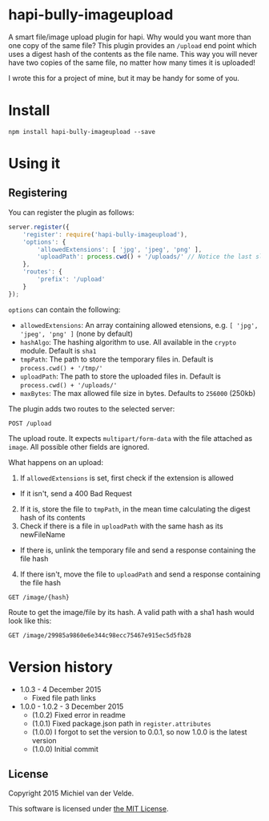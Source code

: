 
# hapi-bully-imageupload

A smart file/image upload plugin for hapi. Why would you want more than one copy of the same file? This plugin provides an `/upload` end point which uses a digest hash of the contents as the file name. This way you will never have two copies of the same file, no matter how many times it is uploaded!

I wrote this for a project of mine, but it may be handy for some of you.

# Install

```
npm install hapi-bully-imageupload --save
```

# Using it

## Registering

You can register the plugin as follows:

```js
server.register({
	'register': require('hapi-bully-imageupload'),
	'options': {
		'allowedExtensions': [ 'jpg', 'jpeg', 'png' ],
		'uploadPath': process.cwd() + '/uploads/' // Notice the last slash
	},
	'routes': {
		'prefix': '/upload'
	}
});
```

`options` can contain the following:
* `allowedExtensions`: An array containing allowed etensions, e.g. `[ 'jpg', 'jpeg', 'png' ]` (none by default)
* `hashAlgo`: The hashing algorithm to use. All available in the `crypto` module. Default is `sha1`
* `tmpPath`: The path to store the temporary files in. Default is `process.cwd() + '/tmp/'`
* `uploadPath`: The path to store the uploaded files in. Default is `process.cwd() + '/uploads/'`
* `maxBytes`: The max allowed file size in bytes. Defaults to `256000` (250kb)

The plugin adds two routes to the selected server:

`POST /upload`

The upload route. It expects `multipart/form-data` with the file attached as `image`. All possible other fields are ignored.

What happens on an upload:

1. If `allowedExtensions` is set, first check if the extension is allowed
  * If it isn't, send a 400 Bad Request
2. If it is, store the file to `tmpPath`, in the mean time calculating the digest hash of its contents
3. Check if there is a file in `uploadPath` with the same hash as its newFileName
 * If there is, unlink the temporary file and send a response containing the file hash
4. If there isn't, move the file to `uploadPath` and send a response containing the file hash

`GET /image/{hash}`

Route to get the image/file by its hash. A valid path with a sha1 hash would look like this:

```
GET /image/29985a9860e6e344c98ecc75467e915ec5d5fb28
```

# Version history

* 1.0.3 - 4 December 2015
  * Fixed file path links
* 1.0.0 - 1.0.2 - 3 December 2015
  * (1.0.2) Fixed error in readme
  * (1.0.1) Fixed package.json path in `register.attributes`
  * (1.0.0) I forgot to set the version to 0.0.1, so now 1.0.0 is the latest version
  * (1.0.0) Initial commit

## License

Copyright 2015 Michiel van der Velde.

This software is licensed under [the MIT License](LICENSE).
